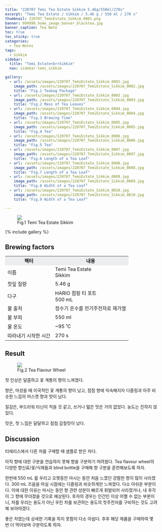 ```yaml
---
title: "220707 Temi Tea Estate Sikkim 5.46g/550ml/270s"
excerpt: "Temi Tea Estate / Sikkim / 5.46 g / 550 ml / 270 s"
thumbnail: 220707_TemiEstate_Sikkim_0001.png
banner: 999999_home_image_banner_blacktea.jpg
banner_caption: Tea Note
toc: true
toc_sticky: true
categories:
  - Tea-Notes
tags:
  - Sikkim
sidebar:
  title: "Temi Estate<br>Sikkim"
  nav: sidebar-temi_sikkim

gallery:
  - url: /assets/images/220707_TemiEstate_Sikkim_0002.jpg
    image_path: /assets/images/220707_TemiEstate_Sikkim_0002.jpg
    title: "Fig.1 Teabag Package"
  - url: /assets/images/220707_TemiEstate_Sikkim_0003.jpg
    image_path: /assets/images/220707_TemiEstate_Sikkim_0003.jpg
    title: "Fig.2 Mass of Tea Leaves"
  - url: /assets/images/220707_TemiEstate_Sikkim_0004.jpg
    image_path: /assets/images/220707_TemiEstate_Sikkim_0004.jpg
    title: "Fig.3 Brewing Time"
  - url: /assets/images/220707_TemiEstate_Sikkim_0005.jpg
    image_path: /assets/images/220707_TemiEstate_Sikkim_0005.jpg
    title: "Fig.4 Tea"
  - url: /assets/images/220707_TemiEstate_Sikkim_0006.jpg
    image_path: /assets/images/220707_TemiEstate_Sikkim_0006.jpg
    title: "Fig.5 Tea"
  - url: /assets/images/220707_TemiEstate_Sikkim_0007.jpg
    image_path: /assets/images/220707_TemiEstate_Sikkim_0007.jpg
    title: "Fig.6 Length of a Tea Leaf"
  - url: /assets/images/220707_TemiEstate_Sikkim_0008.jpg
    image_path: /assets/images/220707_TemiEstate_Sikkim_0008.jpg
    title: "Fig.7 Length of a Tea Leaf"
  - url: /assets/images/220707_TemiEstate_Sikkim_0009.jpg
    image_path: /assets/images/220707_TemiEstate_Sikkim_0009.jpg
    title: "Fig.8 Width of a Tea Leaf"
  - url: /assets/images/220707_TemiEstate_Sikkim_0010.jpg
    image_path: /assets/images/220707_TemiEstate_Sikkim_0010.jpg
    title: "Fig.9 Width of a Tea Leaf"

---
```



<figure class="align-center">
  <a href="{{ site.url }}{{ site.baseurl }}/assets/images/220707_TemiEstate_Sikkim_0000.png">
  <img src="{{ site.url }}{{ site.baseurl }}/assets/images/220707_TemiEstate_Sikkim_0000.png">
  </a>
  <figcaption>
  Fig.1 Temi Tea Estate Sikkim
  </figcaption>
</figure>

{% include gallery %}

## Brewing factors

<div align="center">
  <table align = "center" >
      <tr bgcolor="#ebedef" align ="center">
      <td><b>팩터</b></td>
      <td><b>내용</b></td>
      </tr>
      <tr>
      <td>이름</td>
      <td>Temi Tea Estate<br>Sikkim</td>
      </tr>
      <tr>
      <td>찻잎 질량</td>
      <td>5.46 g</td>
      </tr>
      <tr>
      <td>다구</td>
      <td>HARIO 점핑 티 포트<br>500 mL</td>
      </tr>
      <tr>
    <td>물 출처</td>
      <td>정수기 온수를 전기주전자로 재가열</td>
      </tr>
      <tr>
    <td>물 부피</td>
      <td>550 ml</td>
      </tr>
      <tr>
    <td>물 온도</td>
      <td>~95 ˚C</td>
      </tr>
      <tr>
    <td>따라내기 시작한 시간</td>
      <td>270 s</td>
      </tr>
  </table>
</div>

## Result

<figure style="width: 75%" class="align-center">
  <a href="{{ site.url }}{{ site.baseurl }}/assets/images/200417_TeaFlavourWheel_eng.png">
  <img src="{{ site.url }}{{ site.baseurl }}/assets/images/200417_TeaFlavourWheel_eng.png">
  </a>
  <figcaption>
  Fig.2 Tea Flavour Wheel
  </figcaption>
  <!-- <p style="color:#aeb6bf;" style="font-size:16px;">Fig.1 Temi Tea Estate Sikkim</p> -->
</figure>

첫 인상은 달콤하고 꽃 계통의 향이 느껴졌다.

향은, 마셨을 때 이국적인 꽃 계통의 향이 났고, 점점 향에 익숙해지자 다즐링과 아주 비슷한 느낌의 머스캣 향과 맛이 났다.

질감은, 부드러워 타닌이 적을 것 같고, 쓰거나 떫은 맛은 거의 없었다. 농도는 진하지 않았다.

맛은, 첫 느낌은 달달하고 점점 감칠맛이 났다.

## Discussion

티에리스에서 다른 차를 구매할 때 샘플로 받은 차다.

아직 향에 대한 구분을 연습하지 못해 향을 구분하기 어려웠다. Tea flavour wheel의 다양한 향신료/꽃/식재들과 blind bottle을 구매해 향 구분을 훈련해보도록 하자.

한번에 550 mL 를 우리고 오랫동안 마시는 동안 처음 느꼈던 강렬한 향이 많이 사라졌다. 300 mL 즈음을 마실 시점에는 다즐링과 비슷하게만 느껴졌다. 다소 아쉬운 부분이다. 이에 대한 이유는 마시는 동안 향 관련 성분이 빠르게 휘발되어 사라졌거나, 내 후각이 그 향에 무뎌졌을 것으로 예상된다. 후자의 경우는 인간인 이상 어쩔 수 없는 부분이니, 차를 우리는 용도가 아닌 우린 차를 보관하는 용도의 찻주전자를 구비하는 것도 고려해 보아야겠다.

좋은 차였는데 상세한 기록을 하지 못함이 다소 아쉽다. 추후 해당 제품을 구매하여 몇 번 더 먹어보며 구분하도록 하자.
